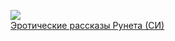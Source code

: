 ![](/books/home_sex/неизвестен%20Автор/Эротические%20рассказы%20Рунета%20(СИ).jpg)  
[Эротические рассказы Рунета (СИ)](/books/home_sex/неизвестен%20Автор/Эротические%20рассказы%20Рунета%20(СИ))